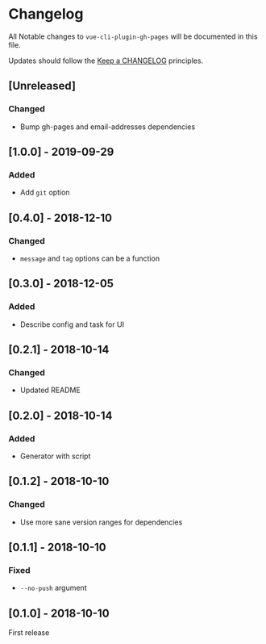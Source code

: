 # Changelog

All Notable changes to `vue-cli-plugin-gh-pages` will be documented in this file.

Updates should follow the [Keep a CHANGELOG](http://keepachangelog.com/) principles.

## [Unreleased]

### Changed
- Bump gh-pages and email-addresses dependencies

## [1.0.0] - 2019-09-29

### Added
- Add `git` option

## [0.4.0] - 2018-12-10

### Changed
- `message` and `tag` options can be a function

## [0.3.0] - 2018-12-05

### Added
- Describe config and task for UI

## [0.2.1] - 2018-10-14

### Changed
- Updated README

## [0.2.0] - 2018-10-14

### Added
- Generator with script

## [0.1.2] - 2018-10-10

### Changed
- Use more sane version ranges for dependencies

## [0.1.1] - 2018-10-10

### Fixed
- `--no-push` argument

## [0.1.0] - 2018-10-10
First release
